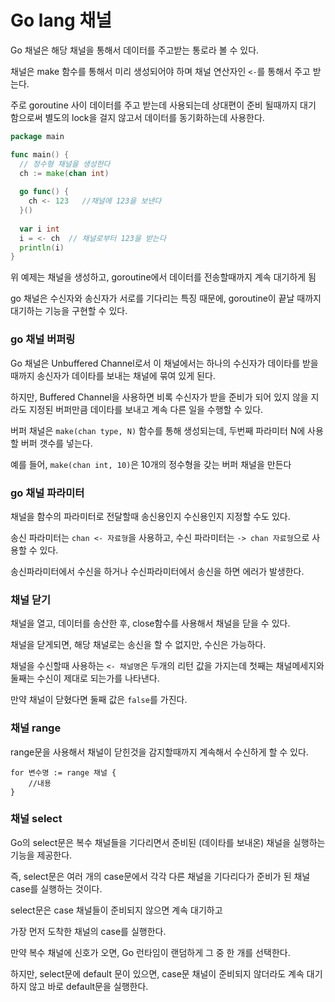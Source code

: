 # Go lang 채널
Go 채널은 해당 채널을 통해서 데이터를 주고받는 통로라 볼 수 있다.

채널은 make 함수를 통해서 미리 생성되어야 하며 채널 연산자인 `<-`를 통해서 주고 받는다.

주로 goroutine 사이 데이터를 주고 받는데 사용되는데 상대편이 준비 될때까지 대기 함으로써 별도의 lock을 걸지 않고서 데이터를 동기화하는데 사용한다.

```go
package main

func main() {
  // 정수형 채널을 생성한다 
  ch := make(chan int)
 
  go func() {
    ch <- 123   //채널에 123을 보낸다
  }()
 
  var i int
  i = <- ch  // 채널로부터 123을 받는다
  println(i)
}
``` 
위 예제는 채널을 생성하고, goroutine에서 데이터를 전송할때까지 계속 대기하게 됨

go 채널은 수신자와 송신자가 서로를 기다리는 특징 때문에, goroutine이 끝날 때까지 대기하는 기능을 구현할 수 있다.

### go 채널 버퍼링
Go 채널은 Unbuffered Channel로서 이 채널에서는 하나의 수신자가 데이타를 받을 때까지 송신자가 데이타를 보내는 채널에 묶여 있게 된다.

하지만, Buffered Channel을 사용하면 비록 수신자가 받을 준비가 되어 있지 않을 지라도 지정된 버퍼만큼 데이타를 보내고 계속 다른 일을 수행할 수 있다.

버퍼 채널은 `make(chan type, N)` 함수를 통해 생성되는데, 두번째 파라미터 N에 사용할 버퍼 갯수를 넣는다.

예를 들어, `make(chan int, 10)`은 10개의 정수형을 갖는 버퍼 채널을 만든다

### go 채널 파라미터
채널을 함수의 파라미터로 전달할때 송신용인지 수신용인지 지정할 수도 있다.

송신 파라미터는 `chan <- 자료형`을 사용하고, 수신 파라미터는 `-> chan 자료형`으로 사용할 수 있다.

송신파라미터에서 수신을 하거나 수신파라미터에서 송신을 하면 에러가 발생한다.

### 채널 닫기
채널을 열고, 데이터를 송산한 후, close함수를 사용해서 채널을 닫을 수 있다.

채널을 닫게되면, 해당 채널로는 송신을 할 수 없지만, 수신은 가능하다.

채널을 수신할때 사용하는 `<- 채널명`은 두개의 리턴 값을 가지는데 첫째는 채널메세지와 둘째는 수신이 제대로 되는가를 나타낸다.

만약 채널이 닫혔다면 둘째 값은 `false`를 가진다.

### 채널 range
range문을 사용해서 채널이 닫힌것을 감지할때까지 계속해서 수신하게 할 수 있다.

```
for 변수명 := range 채널 {
    //내용
}
```

### 채널 select
Go의 select문은 복수 채널들을 기다리면서 준비된 (데이타를 보내온) 채널을 실행하는 기능을 제공한다.

즉, select문은 여러 개의 case문에서 각각 다른 채널을 기다리다가 준비가 된 채널 case를 실행하는 것이다.

select문은 case 채널들이 준비되지 않으면 계속 대기하고

가장 먼저 도착한 채널의 case를 실행한다.

만약 복수 채널에 신호가 오면, Go 런타임이 랜덤하게 그 중 한 개를 선택한다.

하지만, select문에 default 문이 있으면, case문 채널이 준비되지 않더라도 계속 대기하지 않고 바로 default문을 실행한다.